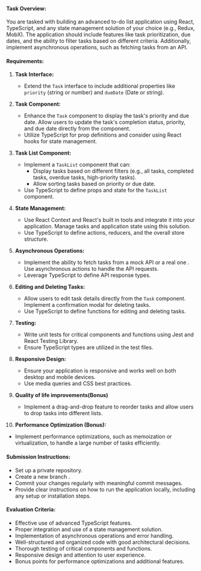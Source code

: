 #### Task Overview:

You are tasked with building an advanced to-do list application using React, TypeScript, and any state management solution of your choice (e.g., Redux, MobX). The application should include features like task prioritization, due dates, and the ability to filter tasks based on different criteria. Additionally, implement asynchronous operations, such as fetching tasks from an API.

#### Requirements:

1. **Task Interface:**

   - Extend the `Task` interface to include additional properties like `priority` (string or number) and `dueDate` (Date or string).

2. **Task Component:**

   - Enhance the `Task` component to display the task's priority and due date. Allow users to update the task's completion status, priority, and due date directly from the component.
   - Utilize TypeScript for prop definitions and consider using React hooks for state management.

3. **Task List Component:**

   - Implement a `TaskList` component that can:
     - Display tasks based on different filters (e.g., all tasks, completed tasks, overdue tasks, high-priority tasks).
     - Allow sorting tasks based on priority or due date.
   - Use TypeScript to define props and state for the `TaskList` component.

4. **State Management:**

   - Use React Context and React's built in tools and integrate it into your application. Manage tasks and application state using this solution.
   - Use TypeScript to define actions, reducers, and the overall store structure.

5. **Asynchronous Operations:**

   - Implement the ability to fetch tasks from a mock API or a real one . Use asynchronous actions to handle the API requests.
   - Leverage TypeScript to define API response types.

6. **Editing and Deleting Tasks:**

   - Allow users to edit task details directly from the `Task` component. Implement a confirmation modal for deleting tasks.
   - Use TypeScript to define functions for editing and deleting tasks.

7. **Testing:**

   - Write unit tests for critical components and functions using Jest and React Testing Library.
   - Ensure TypeScript types are utilized in the test files.

8. **Responsive Design:**

   - Ensure your application is responsive and works well on both desktop and mobile devices.
   - Use media queries and CSS best practices.

9. **Quality of life improvements(Bonus)**

   - Implement a drag-and-drop feature to reorder tasks and allow users to drop tasks into different lists.

10. **Performance Optimization (Bonus):**

- Implement performance optimizations, such as memoization or virtualization, to handle a large number of tasks efficiently.

#### Submission Instructions:

- Set up a private repository.
- Create a new branch .
- Commit your changes regularly with meaningful commit messages.
- Provide clear instructions on how to run the application locally, including any setup or installation steps.

#### Evaluation Criteria:

- Effective use of advanced TypeScript features.
- Proper integration and use of a state management solution.
- Implementation of asynchronous operations and error handling.
- Well-structured and organized code with good architectural decisions.
- Thorough testing of critical components and functions.
- Responsive design and attention to user experience.
- Bonus points for performance optimizations and additional features.
